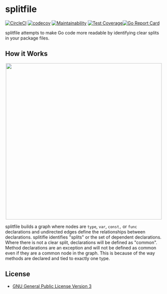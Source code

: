 # splitfile

[![CircleCI](https://circleci.com/gh/mccurdyc/splitfile.svg?style=svg)](https://circleci.com/gh/mccurdyc/splitfile) [![codecov](https://codecov.io/gh/mccurdyc/splitfile/branch/master/graph/badge.svg)](https://codecov.io/gh/mccurdyc/splitfile) [![Maintainability](https://api.codeclimate.com/v1/badges/7f656f940224c3fe4365/maintainability)](https://codeclimate.com/github/mccurdyc/splitfile/maintainability) [![Test Coverage](https://api.codeclimate.com/v1/badges/7f656f940224c3fe4365/test_coverage)](https://codeclimate.com/github/mccurdyc/splitfile/test_coverage)[![Go Report Card](https://goreportcard.com/badge/github.com/mccurdyc/splitfile)](https://goreportcard.com/report/github.com/mccurdyc/splitfile)

splitfile attempts to make Go code more readable by identifying clear splits in
your package files.

## How it Works

<p align="center">
  <img width="500" height="500" src="https://raw.githubusercontent.com/mccurdyc/splitfile/mccurdyc/update-image/docs/imgs/splitfile.png">
</p>

splitfile builds a graph where nodes are `type`, `var`, `const,` or `func` declarations
and undirected edges define the relationships between declarations. splitifle identifies
"splits" or the set of dependent declarations. Where there is not a clear split,
declarations will be defined as "common". Method declarations are an exception and
will not be defined as common even if they are a common node in the graph. This is
because of the way methods are declared and tied to exactly one type.

## License
+ [GNU General Public License Version 3](./LICENSE)
